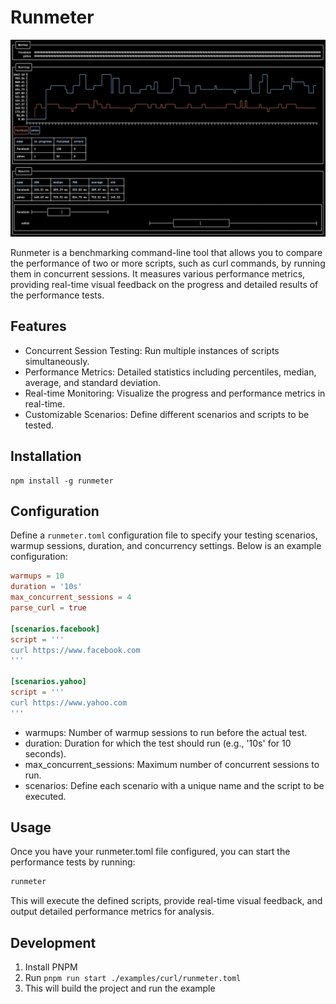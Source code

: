 # Runmeter

![screenshot](https://github.com/pooyahrtn/runmeter/blob/main/screenshots/example.png)

Runmeter is a benchmarking command-line tool that allows you to compare the performance of two or more scripts, such as curl commands, by running them in concurrent sessions. It measures various performance metrics, providing real-time visual feedback on the progress and detailed results of the performance tests.

## Features

- Concurrent Session Testing: Run multiple instances of scripts simultaneously.
- Performance Metrics: Detailed statistics including percentiles, median, average, and standard deviation.
- Real-time Monitoring: Visualize the progress and performance metrics in real-time.
- Customizable Scenarios: Define different scenarios and scripts to be tested.

## Installation

```
npm install -g runmeter
```

## Configuration

Define a `runmeter.toml` configuration file to specify your testing scenarios, warmup sessions, duration, and concurrency settings. Below is an example configuration:

```toml
warmups = 10
duration = '10s'
max_concurrent_sessions = 4
parse_curl = true

[scenarios.facebook]
script = '''
curl https://www.facebook.com
'''

[scenarios.yahoo]
script = '''
curl https://www.yahoo.com
'''
```

- warmups: Number of warmup sessions to run before the actual test.
- duration: Duration for which the test should run (e.g., '10s' for 10 seconds).
- max_concurrent_sessions: Maximum number of concurrent sessions to run.
- scenarios: Define each scenario with a unique name and the script to be executed.

## Usage

Once you have your runmeter.toml file configured, you can start the performance tests by running:

```sh
runmeter
```

This will execute the defined scripts, provide real-time visual feedback, and output detailed performance metrics for analysis.

## Development

1. Install PNPM
2. Run `pnpm run start ./examples/curl/runmeter.toml`
3. This will build the project and run the example
